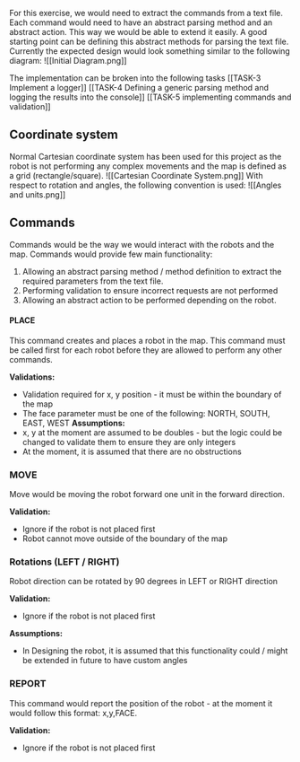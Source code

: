 For this exercise, we would need to extract the commands from a text file. Each command would need to have an abstract parsing method and an abstract action. This way we would be able to extend it easily. A good starting point can be defining this abstract methods for parsing the text file. Currently the expected design would look something similar to the following diagram:
![[Initial Diagram.png]]

The implementation can be broken into the following tasks
[[TASK-3 Implement a logger]]
[[TASK-4 Defining a generic parsing method and logging the results into the console]]
[[TASK-5 implementing commands and validation]]
## Coordinate system
Normal Cartesian coordinate system has been used for this project as the robot is not performing any complex movements and the map is defined as a grid (rectangle/square).
![[Cartesian Coordinate System.png]]
With respect to rotation and angles, the following convention is used:
![[Angles and units.png]]

## Commands
Commands would be the way we would interact with the robots and the map. Commands would provide few main functionality:
1. Allowing an abstract parsing method / method definition to extract the required parameters from the text file.
2. Performing validation to ensure incorrect requests are not performed
3. Allowing an abstract action to be performed depending on the robot.

#### PLACE
This command creates and places a robot in the map. This command must be called first for each robot before they are allowed to perform any other commands.

**Validations:**
- Validation required for x, y position - it must be within the boundary of the map
- The face parameter must be one of the following: NORTH, SOUTH, EAST, WEST
**Assumptions:** 
- x, y at the moment are assumed to be doubles - but the logic could be changed to validate them to ensure they are only integers
- At the moment, it is assumed that there are no obstructions 

### MOVE
Move would be moving the robot forward one unit in the forward direction.

**Validation:** 
- Ignore if the robot is not placed first
- Robot cannot move outside of the boundary of the map
### Rotations (LEFT / RIGHT)
Robot direction can be rotated by 90 degrees in LEFT or RIGHT direction

**Validation:** 
- Ignore if the robot is not placed first

**Assumptions:**
- In Designing the robot, it is assumed that this functionality could / might be extended in future to have custom angles
### REPORT
This command would report the position of the robot - at the moment it would follow this format: x,y,FACE.

**Validation:** 
- Ignore if the robot is not placed first